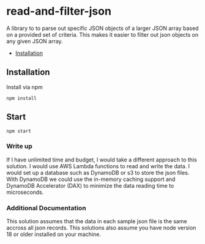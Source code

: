 # read-and-filter-json

A library to to parse out specific JSON objects of a larger JSON array based on a provided set of criteria. This makes it easier to filter out json objects on any given JSON array. 

* [Installation](#installation)

## Installation

Install via npm

```
npm install 
```

## Start

```
npm start
```

### Write up

If I have unlimited time and budget, I would take a different approach to this solution. I would use AWS Lambda functions to read and write the data. I would set up a database such as DynamoDB or s3 to store the json files. With DynamoDB we could use the in-memory caching support and DynamoDB Accelerator (DAX) to minimize the data reading time to microseconds. 

### Additional Documentation

This solution assumes that the data in each sample json file is the same accross all json records. This solutions also assume you have node version 18 or older installed on your machine.


